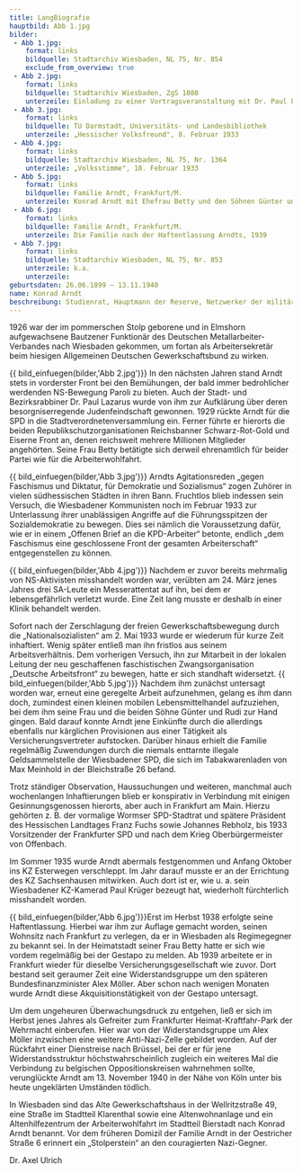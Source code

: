 ```yaml
---
title: LangBiografie
hauptbild: Abb 1.jpg
bilder:
 - Abb 1.jpg:
    format: links
    bildquelle: Stadtarchiv Wiesbaden, NL 75, Nr. 854
    exclude_from_overview: true
 - Abb 2.jpg:
    format: links
    bildquelle: Stadtarchiv Wiesbaden, ZgS 1080
    unterzeile: Einladung zu einer Vortragsveranstaltung mit Dr. Paul Lazarus, 1930
 - Abb 3.jpg:
    format: links
    bildquelle: TU Darmstadt, Universitäts- und Landesbibliothek
    unterzeile: „Hessischer Volksfreund", 8. Februar 1933
 - Abb 4.jpg:
    format: links
    bildquelle: Stadtarchiv Wiesbaden, NL 75, Nr. 1364
    unterzeile: „Volksstimme", 18. Februar 1933
 - Abb 5.jpg:
    format: links
    bildquelle: Familie Arndt, Frankfurt/M.
    unterzeile: Konrad Arndt mit Ehefrau Betty und den Söhnen Günter und Rudi (r.) während eines Ausflugs zum Chausseehaus, 1933
 - Abb 6.jpg:
    format: links
    bildquelle: Familie Arndt, Frankfurt/M.
    unterzeile: Die Familie nach der Haftentlassung Arndts, 1939
 - Abb 7.jpg:
    format: links
    bildquelle: Stadtarchiv Wiesbaden, NL 75, Nr. 853
    unterzeile: k.a.
    unterzeile:
geburtsdaten: 26.06.1899 – 13.11.1940
name: Konrad Arndt
beschreibung: Studienrat, Hauptmann der Reserve, Netzwerker der militärisch-bürgerlichen Opposition, von den Verschwörern des „20. Juli“ als Kulturstaatssekretär vorgesehen
---
```




1926 war der im pommerschen Stolp geborene und in Elmshorn aufgewachsene
Bautzener Funktionär des Deutschen Metallarbeiter-Verbandes nach
Wiesbaden gekommen, um fortan als Arbeitersekretär beim hiesigen
Allgemeinen Deutschen Gewerkschaftsbund zu wirken.


{{ bild_einfuegen(bilder,'Abb 2.jpg')}}
In den nächsten Jahren stand Arndt stets in vorderster Front bei den
Bemühungen, der bald immer bedrohlicher werdenden NS-Bewegung Paroli zu
bieten. Auch der Stadt- und Bezirksrabbiner Dr. Paul Lazarus wurde von
ihm zur Aufklärung über deren besorgniserregende Judenfeindschaft
gewonnen. 1929 rückte Arndt für die SPD in die
Stadtverordnetenversammlung ein. Ferner führte er hierorts die beiden
Republikschutzorganisationen Reichsbanner Schwarz-Rot-Gold und Eiserne
Front an, denen reichsweit mehrere Millionen Mitglieder angehörten.
Seine Frau Betty betätigte sich derweil ehrenamtlich für beider Partei
wie für die Arbeiterwohlfahrt.

{{ bild_einfuegen(bilder,'Abb 3.jpg')}}
Arndts Agitationsreden „gegen Faschismus und Diktatur, für Demokratie
und Sozialismus“ zogen Zuhörer in vielen südhessischen Städten in ihren
Bann. Fruchtlos blieb indessen sein Versuch, die Wiesbadener Kommunisten
noch im Februar 1933 zur Unterlassung ihrer unablässigen Angriffe auf
die Führungsspitzen der Sozialdemokratie zu bewegen. Dies sei nämlich
die Voraussetzung dafür, wie er in einem „Offenen Brief an die
KPD-Arbeiter“ betonte, endlich „dem Faschismus eine geschlossene Front
der gesamten Arbeiterschaft“ entgegenstellen zu können.

{{ bild_einfuegen(bilder,'Abb 4.jpg')}}
Nachdem er zuvor bereits mehrmalig von NS-Aktivisten misshandelt worden
war, verübten am 24. März jenes Jahres drei SA-Leute ein Messerattentat
auf ihn, bei dem er lebensgefährlich verletzt wurde. Eine Zeit lang
musste er deshalb in einer Klinik behandelt werden.

Sofort nach der Zerschlagung der freien Gewerkschaftsbewegung durch die
„Nationalsozialisten“ am 2. Mai 1933 wurde er wiederum für kurze Zeit
inhaftiert. Wenig später entließ man ihn fristlos aus seinem
Arbeitsverhältnis. Dem vorherigen Versuch, ihn zur Mitarbeit in der
lokalen Leitung der neu geschaffenen faschistischen Zwangsorganisation
„Deutsche Arbeitsfront“ zu bewegen, hatte er sich standhaft widersetzt.
{{ bild_einfuegen(bilder,'Abb 5.jpg')}}
Nachdem ihm zunächst untersagt worden war, erneut eine geregelte Arbeit
aufzunehmen, gelang es ihm dann doch, zumindest einen kleinen mobilen
Lebensmittelhandel aufzuziehen, bei dem ihm seine Frau und die beiden
Söhne Günter und Rudi zur Hand gingen. Bald darauf konnte Arndt jene
Einkünfte durch die allerdings ebenfalls nur kärglichen Provisionen aus
einer Tätigkeit als Versicherungsvertreter aufstocken. Darüber hinaus
erhielt die Familie regelmäßig Zuwendungen durch die niemals enttarnte
illegale Geldsammelstelle der Wiesbadener SPD, die sich im
Tabakwarenladen von Max Meinhold in der Bleichstraße 26 befand.

Trotz ständiger Observation, Haussuchungen und weiteren, manchmal auch
wochenlangen Inhaftierungen blieb er konspirativ in Verbindung mit
einigen Gesinnungsgenossen hierorts, aber auch in Frankfurt am Main.
Hierzu gehörten z. B. der vormalige Wormser SPD-Stadtrat und spätere
Präsident des Hessischen Landtages Franz Fuchs sowie Johannes Rebholz,
bis 1933 Vorsitzender der Frankfurter SPD und nach dem Krieg
Oberbürgermeister von Offenbach.

Im Sommer 1935 wurde Arndt abermals festgenommen und Anfang Oktober ins
KZ Esterwegen verschleppt. Im Jahr darauf musste er an der Errichtung
des KZ Sachsenhausen mitwirken. Auch dort ist er, wie u. a. sein
Wiesbadener KZ-Kamerad Paul Krüger bezeugt hat, wiederholt fürchterlich
misshandelt worden.

{{ bild_einfuegen(bilder,'Abb 6.jpg')}}Erst im Herbst 1938 erfolgte seine Haftentlassung. Hierbei war ihm zur
Auflage gemacht worden, seinen Wohnsitz nach Frankfurt zu verlegen, da
er in Wiesbaden als Regimegegner zu bekannt sei. In der Heimatstadt
seiner Frau Betty hatte er sich wie vordem regelmäßig bei der Gestapo zu
melden. Ab 1939 arbeitete er in Frankfurt wieder für dieselbe
Versicherungsgesellschaft wie zuvor. Dort bestand seit geraumer Zeit
eine Widerstandsgruppe um den späteren Bundesfinanzminister Alex Möller.
Aber schon nach wenigen Monaten wurde Arndt diese Akquisitionstätigkeit
von der Gestapo untersagt.

Um dem ungeheuren Überwachungsdruck zu entgehen, ließ er sich im Herbst
jenes Jahres als Gefreiter zum Frankfurter Heimat-Kraftfahr-Park der
Wehrmacht einberufen. Hier war von der Widerstandsgruppe um Alex Möller
inzwischen eine weitere Anti-Nazi-Zelle gebildet worden. Auf der
Rückfahrt einer Dienstreise nach Brüssel, bei der er für jene
Widerstandsstruktur höchstwahrscheinlich zugleich ein weiteres Mal die
Verbindung zu belgischen Oppositionskreisen wahrnehmen sollte,
verunglückte Arndt am 13. November 1940 in der Nähe von Köln unter bis
heute ungeklärten Umständen tödlich.

In Wiesbaden sind das Alte Gewerkschaftshaus in der Wellritzstraße 49,
eine Straße im Stadtteil Klarenthal sowie eine Altenwohnanlage und ein
Altenhilfezentrum der Arbeiterwohlfahrt im Stadtteil Bierstadt nach
Konrad Arndt benannt. Vor dem früheren Domizil der Familie Arndt in der
Oestricher Straße 6 erinnert ein „Stolperstein“ an den couragierten
Nazi-Gegner.

Dr. Axel Ulrich
